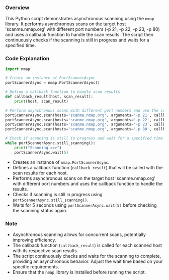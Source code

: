 ### Overview

This Python script demonstrates asynchronous scanning using the `nmap` library. It performs asynchronous scans on the target host 'scanme.nmap.org' with different port numbers (-p 21, -p 22, -p 23, -p 80) and uses a callback function to handle the scan results. The script then continuously checks if the scanning is still in progress and waits for a specified time.

### Code Explanation

```python
import nmap

# Create an instance of PortScannerAsync
portScannerAsync = nmap.PortScannerAsync()

# Define a callback function to handle scan results
def callback_result(host, scan_result):
    print(host, scan_result)

# Perform asynchronous scans with different port numbers and use the callback function
portScannerAsync.scan(hosts='scanme.nmap.org', arguments='-p 21', callback=callback_result)
portScannerAsync.scan(hosts='scanme.nmap.org', arguments='-p 22', callback=callback_result)
portScannerAsync.scan(hosts='scanme.nmap.org', arguments='-p 23', callback=callback_result)
portScannerAsync.scan(hosts='scanme.nmap.org', arguments='-p 80', callback=callback_result)

# Check if scanning is still in progress and wait for a specified time
while portScannerAsync.still_scanning():
    print("Scanning >>>")
    portScannerAsync.wait(5)
```

- Creates an instance of `nmap.PortScannerAsync`.
- Defines a callback function (`callback_result`) that will be called with the scan results for each host.
- Performs asynchronous scans on the target host 'scanme.nmap.org' with different port numbers and uses the callback function to handle the results.
- Checks if scanning is still in progress using `portScannerAsync.still_scanning()`.
- Waits for 5 seconds using `portScannerAsync.wait(5)` before checking the scanning status again.

### Note

- Asynchronous scanning allows for concurrent scans, potentially improving efficiency.
- The callback function (`callback_result`) is called for each scanned host with its respective scan results.
- The script continuously checks and waits for the scanning to complete, providing an asynchronous behavior. Adjust the wait time based on your specific requirements.
- Ensure that the `nmap` library is installed before running the script.
